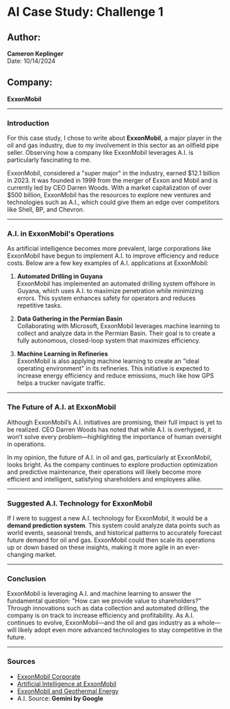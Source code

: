 # AI Case Study: Challenge 1

## Author:  
**Cameron Keplinger**  
Date: 10/14/2024

## Company:  
**ExxonMobil**  

---

### Introduction

For this case study, I chose to write about **ExxonMobil**, a major player in the oil and gas industry, due to my involvement in this sector as an oilfield pipe seller. Observing how a company like ExxonMobil leverages A.I. is particularly fascinating to me. 

ExxonMobil, considered a "super major" in the industry, earned $12.1 billion in 2023. It was founded in 1999 from the merger of Exxon and Mobil and is currently led by CEO Darren Woods. With a market capitalization of over $500 billion, ExxonMobil has the resources to explore new ventures and technologies such as A.I., which could give them an edge over competitors like Shell, BP, and Chevron.

---

### A.I. in ExxonMobil's Operations

As artificial intelligence becomes more prevalent, large corporations like ExxonMobil have begun to implement A.I. to improve efficiency and reduce costs. Below are a few key examples of A.I. applications at ExxonMobil:

1. **Automated Drilling in Guyana**  
   ExxonMobil has implemented an automated drilling system offshore in Guyana, which uses A.I. to maximize penetration while minimizing errors. This system enhances safety for operators and reduces repetitive tasks.

2. **Data Gathering in the Permian Basin**  
   Collaborating with Microsoft, ExxonMobil leverages machine learning to collect and analyze data in the Permian Basin. Their goal is to create a fully autonomous, closed-loop system that maximizes efficiency.

3. **Machine Learning in Refineries**  
   ExxonMobil is also applying machine learning to create an "ideal operating environment" in its refineries. This initiative is expected to increase energy efficiency and reduce emissions, much like how GPS helps a trucker navigate traffic.

---

### The Future of A.I. at ExxonMobil

Although ExxonMobil’s A.I. initiatives are promising, their full impact is yet to be realized. CEO Darren Woods has noted that while A.I. is overhyped, it won’t solve every problem—highlighting the importance of human oversight in operations.

In my opinion, the future of A.I. in oil and gas, particularly at ExxonMobil, looks bright. As the company continues to explore production optimization and predictive maintenance, their operations will likely become more efficient and intelligent, satisfying shareholders and employees alike.

---

### Suggested A.I. Technology for ExxonMobil

If I were to suggest a new A.I. technology for ExxonMobil, it would be a **demand prediction system**. This system could analyze data points such as world events, seasonal trends, and historical patterns to accurately forecast future demand for oil and gas. ExxonMobil could then scale its operations up or down based on these insights, making it more agile in an ever-changing market.

---

### Conclusion

ExxonMobil is leveraging A.I. and machine learning to answer the fundamental question: "How can we provide value to shareholders?" Through innovations such as data collection and automated drilling, the company is on track to increase efficiency and profitability. As A.I. continues to evolve, ExxonMobil—and the oil and gas industry as a whole—will likely adopt even more advanced technologies to stay competitive in the future.

---

### Sources

- [ExxonMobil Corporate](https://corporate.exxonmobil.com/)
- [Artificial Intelligence at ExxonMobil](https://emerj.com/ai-executive-guides/artificial-intelligence-at-exxonmobil/#:~:text=Predictive%20maintenance%3A%20ExxonMobil%20expedites%20the,faster%20development%20of%20oil%20wells.)
- [ExxonMobil and Geothermal Energy](https://www.axios.com/2024/03/19/exxon-mobil-woods-geothermal)
- A.I. Source: **Gemini by Google**

